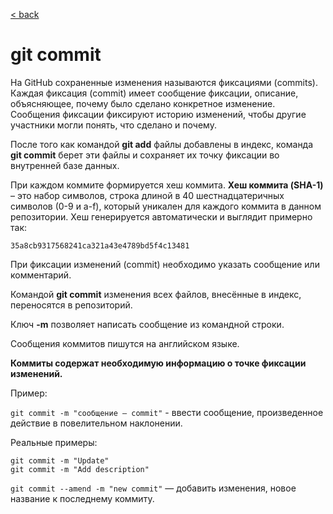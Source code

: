 [< back](/readme.md)

# git commit

На GitHub сохраненные изменения называются фиксациями (commits). Каждая фиксация (commit) имеет сообщение фиксации, описание, объясняющее, почему было сделано конкретное изменение. Сообщения фиксации фиксируют историю изменений, чтобы другие участники могли понять, что сделано и почему.

После того как командой **git add** файлы добавлены в индекс, команда **git commit** берет эти файлы и сохраняет их точку фиксации во внутренней базе данных.

При каждом коммите формируется хеш коммита. **Хеш коммита (SHA-1)** – это набор символов, строка длиной в 40 шестнадцатеричных символов (0-9 и a-f), который уникален для каждого коммита в данном репозитории. Хеш генерируется автоматически и выглядит примерно так:
```
35a8cb9317568241ca321a43e4789bd5f4c13481
```

При фиксации изменений (commit) необходимо указать сообщение или комментарий.

Командой **git commit** изменения всех файлов, внесённые в индекс, переносятся в репозиторий. 

Ключ **-m** позволяет написать сообщение из командной строки.

Сообщения коммитов пишутся на английском языке.

**Коммиты содержат необходимую информацию о точке фиксации изменений.**

Пример:

``git commit -m "сообщение – commit"`` - ввести сообщение, произведенное действие в повелительном наклонении.

Реальные примеры:
```
git commit -m "Update"
git commit -m "Add description"
```

``` git commit --amend -m "new commit" ``` — добавить изменения, новое название к последнему коммиту.

